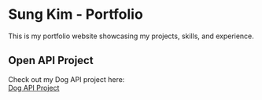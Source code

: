 # Sung Kim - Portfolio
This is my portfolio website showcasing my projects, skills, and experience.

## Open API Project
Check out my Dog API project here:  
[Dog API Project](https://github.com/snugsung/The-Dog-API)